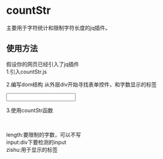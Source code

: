 countStr
=
主要用于字符统计和限制字符长度的jq插件。

使用方法
-

假设你的网页已经引入了jq插件<br>
1.引入countStr.js

2.编写dom结构
从外层div开始寻找表单控件，和字数显示的标签
<div class="xx">
	<input type="text">
	<span></span>
</div>

3.使用countStr函数
<script><br>
>>('xx').countStr({length:'30',input:'input',zishu:'span'})<br>
</script><br>
length:要限制的字数，可以不写<br>
input:div下要检测的input<br>
zishu:用于显示的标签<br>
